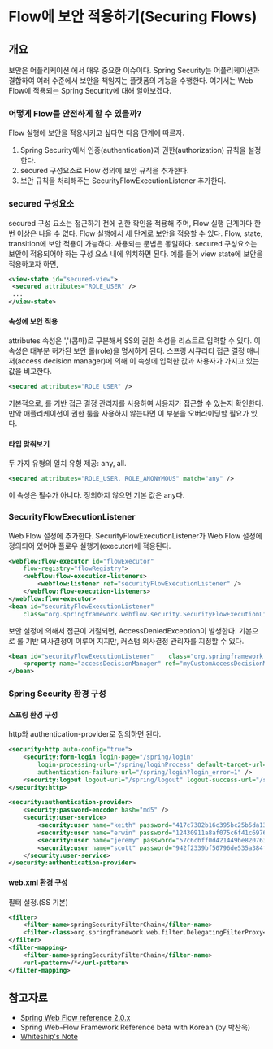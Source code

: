 # Flow에 보안 적용하기(Securing Flows)

## 개요

보안은 어플리케이션 에서 매우 중요한 이슈이다.
Spring Security는 어플리케이션과 결합하여 여러 수준에서 보안을 책임지는 플랫폼의 기능을 수행한다.
여기서는 Web Flow에 적용되는 Spring Security에 대해 알아보겠다.

### 어떻게 Flow를 안전하게 할 수 있을까?

Flow 실행에 보안을 적용시키고 싶다면 다음 단계에 따르자.

1. Spring Security에서 인증(authentication)과 권한(authorization) 규칙을 설정한다.
2. secured 구성요소로 Flow 정의에 보안 규칙을 추가한다.
3. 보안 규칙을 처리해주는 SecurityFlowExecutionListener 추가한다.
   
### secured 구성요소

secured 구성 요소는 접근하기 전에 권한 확인을 적용해 주며, Flow 실행 단계마다 한 번 이상은 나올 수 없다.
Flow 실행에서 세 단계로 보안을 적용할 수 있다. Flow, state, transition에 보안 적용이 가능하다.
사용되는 문법은 동일하다. secured 구성요소는 보안이 적용되어야 하는 구성 요소 내에 위치하면 된다.
예를 들어 view state에 보안을 적용하고자 하면,

```xml
<view-state id="secured-view">
 <secured attributes="ROLE_USER" />
 ...
</view-state>
```
#### 속성에 보안 적용

attributes 속성은 ','(콤마)로 구분해서 SS의 권한 속성을 리스트로 입력할 수 있다. 이 속성은 대부분 허가된 보안 롤(role)을 명시하게 된다.
스프링 시큐리티 접근 결정 매니저(access decision manager)에 의해 이 속성에 입력한 값과 사용자가 가지고 있는 값을 비교한다.

```xml
<secured attributes="ROLE_USER" />
```

기본적으로, 롤 기반 접근 결정 관리자를 사용하여 사용자가 접근할 수 있는지 확인한다.
만약 애플리케이션이 권한 룰을 사용하지 않는다면 이 부분을 오버라이딩할 필요가 있다.

#### 타입 맞춰보기

두 가지 유형의 일치 유형 제공: any, all.

```xml
<secured attributes="ROLE_USER, ROLE_ANONYMOUS" match="any" />
```

이 속성은 필수가 아니다. 정의하지 않으면 기본 값은 any다.

### SecurityFlowExecutionListener

Web Flow 설정에 추가한다.
SecurityFlowExecutionListener가 Web Flow 설정에 정의되어 있어야 플로우 실행기(executor)에 적용된다.

```xml
<webflow:flow-executor id="flowExecutor"
	flow-registry="flowRegistry">
	<webflow:flow-execution-listeners>
		<webflow:listener ref="securityFlowExecutionListener" />
	</webflow:flow-execution-listeners>
</webflow:flow-executor>
<bean id="securityFlowExecutionListener"
	class="org.springframework.webflow.security.SecurityFlowExecutionListener" />
```

보안 설정에 의해서 접근이 거절되면, AccessDeniedException이 발생한다.
기본으로 롤 기반 의사결정이 이루어 지지만, 커스텀 의사결정 관리자를 지정할 수 있다.

```xml
<bean id="securityFlowExecutionListener" 	class="org.springframework.webflow.security.SecurityFlowExecutionListener">
	<property name="accessDecisionManager" ref="myCustomAccessDecisionManager" />
</bean>
```

### Spring Security 환경 구성

#### 스프링 환경 구성

http와 authentication-provider로 정의하면 된다.

```xml 
<security:http auto-config="true">
	<security:form-login login-page="/spring/login"
		login-processing-url="/spring/loginProcess" default-target-url="/spring/main"
		authentication-failure-url="/spring/login?login_error=1" />
	<security:logout logout-url="/spring/logout" logout-success-url="/spring/logout-success" />
</security:http>
 
<security:authentication-provider>
	<security:password-encoder hash="md5" />
	<security:user-service>
		<security:user name="keith" password="417c7382b16c395bc25b5da1398cf076"	authorities="ROLE_USER,ROLE_SUPERVISOR" />
		<security:user name="erwin" password="12430911a8af075c6f41c6976af22b09"	authorities="ROLE_USER,ROLE_SUPERVISOR" />
		<security:user name="jeremy" password="57c6cbff0d421449be820763f03139eb" authorities="ROLE_USER" />
		<security:user name="scott" password="942f2339bf50796de535a384f0d1af3e"	authorities="ROLE_USER" />
	</security:user-service>
</security:authentication-provider>
```

#### web.xml 환경 구성

필터 설정.(SS 기본)

```xml
<filter>
	<filter-name>springSecurityFilterChain</filter-name>
	<filter-class>org.springframework.web.filter.DelegatingFilterProxy</filter-class>
</filter>
<filter-mapping>
	<filter-name>springSecurityFilterChain</filter-name>
	<url-pattern>/*</url-pattern>
</filter-mapping>
```

## 참고자료

- [Spring Web Flow reference 2.0.x](http://static.springframework.org/spring-webflow/docs/2.0.x/reference/html/index.html)
- Spring Web-Flow Framework Reference beta with Korean (by 박찬욱)
- [Whiteship's Note](http://whiteship.me/2146)
